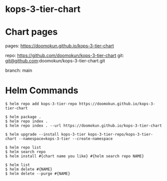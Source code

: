 # kops-3-tier-chart

# Chart pages
pages: https://doomokun.github.io/kops-3-tier-chart

repo: https://github.com/doomokun/kops-3-tier-chart
git: git@github.com:doomokun/kops-3-tier-chart.git

branch: main

# Helm Commands
```
$ helm repo add kops-3-tier-repo https://doomokun.github.io/kops-3-tier-chart

$ helm package .
$ helm repo index .
$ helm repo index . --url https://doomokun.github.io/kops-3-tier-chart

$ helm upgrade --install kops-3-tier kops-3-tier-repo/kops-3-tier-chart --namespace=kops-3-tier --create-namespace

$ helm repo list
$ helm search repo
$ helm install #{chart name you like} #{helm search repo NAME}

$ helm list
$ helm delete #{NAME}
$ helm delete --purge #{NAME}
```